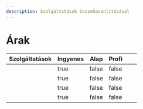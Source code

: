 ```yaml
---
description: Szolgáltatások összehasonlításával
---
```


# Árak



<table><thead><tr><th>Szolgáltatások</th><th data-type="checkbox">Ingyenes</th><th data-type="checkbox">Alap</th><th data-type="checkbox">Profi</th><th data-hidden></th><th data-hidden></th></tr></thead><tbody><tr><td></td><td>true</td><td>false</td><td>false</td><td></td><td></td></tr><tr><td></td><td>true</td><td>false</td><td>false</td><td></td><td></td></tr><tr><td></td><td>true</td><td>false</td><td>false</td><td></td><td></td></tr><tr><td></td><td>true</td><td>false</td><td>false</td><td></td><td></td></tr></tbody></table>

